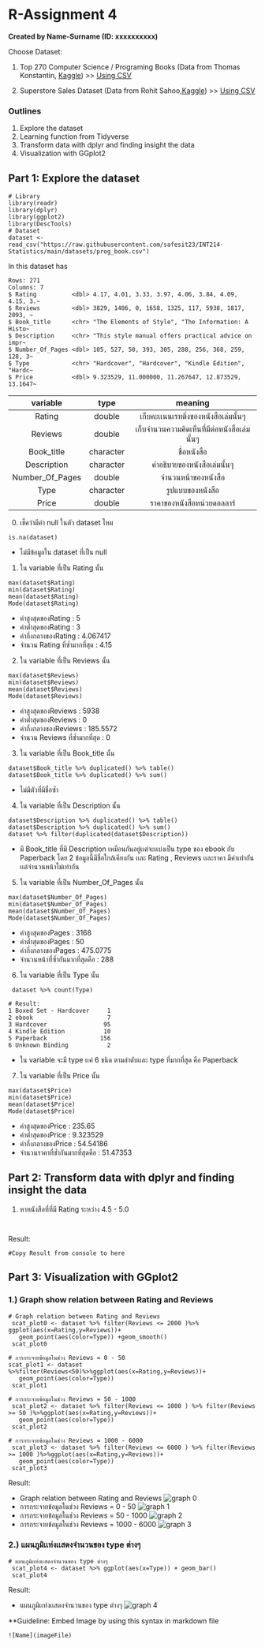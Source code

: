 # R-Assignment 4

**Created by Name-Surname (ID: xxxxxxxxxx)**

Choose Dataset:
1. Top 270 Computer Science / Programing Books (Data from Thomas Konstantin, [Kaggle](https://www.kaggle.com/thomaskonstantin/top-270-rated-computer-science-programing-books)) >> [Using CSV](https://raw.githubusercontent.com/safesit23/INT214-Statistics/main/datasets/prog_book.csv)

2. Superstore Sales Dataset (Data from Rohit Sahoo,[Kaggle](https://www.kaggle.com/rohitsahoo/sales-forecasting)) >> [Using CSV](https://raw.githubusercontent.com/safesit23/INT214-Statistics/main/datasets/superstore_sales.csv)


### Outlines
1. Explore the dataset
2. Learning function from Tidyverse
3. Transform data with dplyr and finding insight the data
4. Visualization with GGplot2

## Part 1: Explore the dataset

```
# Library
library(readr)
library(dplyr)
library(ggplot2)
library(DescTools)
# Dataset
dataset <- read_csv("https://raw.githubusercontent.com/safesit23/INT214-Statistics/main/datasets/prog_book.csv")
```

In this dataset has 
```
Rows: 271
Columns: 7
$ Rating          <dbl> 4.17, 4.01, 3.33, 3.97, 4.06, 3.84, 4.09, 4.15, 3.~
$ Reviews         <dbl> 3829, 1406, 0, 1658, 1325, 117, 5938, 1817, 2093, ~
$ Book_title      <chr> "The Elements of Style", "The Information: A Histo~
$ Description     <chr> "This style manual offers practical advice on impr~
$ Number_Of_Pages <dbl> 105, 527, 50, 393, 305, 288, 256, 368, 259, 128, 3~
$ Type            <chr> "Hardcover", "Hardcover", "Kindle Edition", "Hardc~
$ Price           <dbl> 9.323529, 11.000000, 11.267647, 12.873529, 13.1647~
```
| variable | type | meaning | 
| :--------: | :--------: | :--------: |
| Rating | double | เก็บคะเเนนเรทติ่งของหนังสือเล่มนั้นๆ |
| Reviews | double | เก็บจำนวนความคิดเห็นที่มีต่อหนังสือเล่มนั้นๆ |
| Book_title | character | ชื่อหนังสือ |
| Description | character | คำอธิบายของหนังสือเล่มนั้นๆ |
| Number_Of_Pages | double | จำนวนหน้าของหนังสือ |
| Type | character | รูปแบบของหนังสือ |
| Price | double | ราคาของหนังสือหน่วยดอลลาร์ |

0. เช็คว่ามีค่า null ในตัว dataset ไหม
```
is.na(dataset)
```
  - ไม่มีข้อมูลใน dataset ที่เป็น null
   
1. ใน variable ที่เป็น Rating นั้น
```
max(dataset$Rating)
min(dataset$Rating)
mean(dataset$Rating)
Mode(dataset$Rating)

```
  - ค่าสูงสุดของRating : 5 
  - ค่าต่ำสุดของRating : 3
  - ค่ากึ่งกลางของRating : 4.067417
  - จำนวน Rating ที่ซ้ำมากที่สุด : 4.15  

2. ใน variable ที่เป็น Reviews นั้น
```
max(dataset$Reviews)
min(dataset$Reviews)
mean(dataset$Reviews)
Mode(dataset$Reviews)

```
  - ค่าสูงสุดของReviews : 5938 
  - ค่าต่ำสุดของReviews : 0
  - ค่ากึ่งกลางของReviews : 185.5572
  - จำนวน Reviews ที่ซ้ำมากที่สุด : 0  
  
3. ใน variable ที่เป็น Book_title นั้น
```
dataset$Book_title %>% duplicated() %>% table()
dataset$Book_title %>% duplicated() %>% sum()

```
  - ไม่มีตัวที่มีชื่อซ้ำ

4. ใน variable ที่เป็น Description นั้น
```
dataset$Description %>% duplicated() %>% table()
dataset$Description %>% duplicated() %>% sum()
dataset %>% filter(duplicated(dataset$Description))

```
  - มี Book_title ที่มี Description เหมือนกันอยู่เเต่จะเเบ่งเป็น type ของ ebook กับ Paperback โดย 2 ข้อมูลนี้มีชื่อใกล้เคียงกัน เเละ Rating , Reviews เเละราคา มีค่าเท่ากัน เเต่จำนวนหน้าไม่เท่ากัน

5. ใน variable ที่เป็น Number_Of_Pages นั้น
```
max(dataset$Number_Of_Pages)
min(dataset$Number_Of_Pages)
mean(dataset$Number_Of_Pages)
Mode(dataset$Number_Of_Pages)

```
  - ค่าสูงสุดของPages : 3168 
  - ค่าต่ำสุดของPages : 50
  - ค่ากึ่งกลางของPages : 475.0775 
  - จำนวนหน้าที่ซ้ำกันมากที่สุดคือ : 288

6. ใน variable ที่เป็น Type นั้น
```
 dataset %>% count(Type)

# Result: 
1 Boxed Set - Hardcover     1
2 ebook                     7
3 Hardcover                95
4 Kindle Edition           10
5 Paperback               156
6 Unknown Binding           2
```
  - ใน variable จะมี type เเค่ 6 ชนิด ตามลำดับเเละ type ที่มากที่สุด คือ Paperback
  
7. ใน variable ที่เป็น Price นั้น
```
max(dataset$Price)
min(dataset$Price)
mean(dataset$Price)
Mode(dataset$Price)

```
  - ค่าสูงสุดของPrice : 235.65 
  - ค่าต่ำสุดของPrice : 9.323529
  - ค่ากึ่งกลางของPrice : 54.54186
  - จำนวนราคาที่ซ้ำกันมากที่สุดคือ : 51.47353
  
## Part 2: Transform data with dplyr and finding insight the data

1. หาหนังสือที่ที่มี Rating ระหว่าง 4.5 - 5.0

```


```

Result:

```
#Copy Result from console to here

```

## Part 3: Visualization with GGplot2
### 1.) Graph show relation between Rating and Reviews
```
# Graph relation between Rating and Reviews
 scat_plot0 <- dataset %>% filter(Reviews <= 2000 )%>% ggplot(aes(x=Rating,y=Reviews))+
   geom_point(aes(color=Type)) +geom_smooth()
 scat_plot0

# การกระจายข้อมูลในช่วง Reviews = 0 - 50
scat_plot1 <- dataset %>%filter(Reviews<50)%>%ggplot(aes(x=Rating,y=Reviews))+
   geom_point(aes(color=Type)) 
 scat_plot1

# การกระจายข้อมูลในช่วง Reviews = 50 - 1000
 scat_plot2 <- dataset %>% filter(Reviews <= 1000 ) %>% filter(Reviews >= 50 )%>%ggplot(aes(x=Rating,y=Reviews))+
   geom_point(aes(color=Type)) 
 scat_plot2
 
# การกระจายข้อมูลในช่วง Reviews = 1000 - 6000
 scat_plot3 <- dataset %>% filter(Reviews <= 6000 ) %>% filter(Reviews >= 1000 )%>%ggplot(aes(x=Rating,y=Reviews))+
   geom_point(aes(color=Type))
 scat_plot3

```
Result:
* Graph relation between Rating and Reviews
![graph 0](graph0.PNG)
* การกระจายข้อมูลในช่วง Reviews = 0 - 50
![graph 1](graph1.PNG)
* การกระจายข้อมูลในช่วง Reviews = 50 - 1000
![graph 2](graph2.PNG)
* การกระจายข้อมูลในช่วง Reviews = 1000 - 6000
![graph 3](graph3.PNG)

### 2.) แผนภูมิเเท่งเเสดงจำนวนของ type ต่างๆ
```
# แผนภูมิเเท่งเเสดงจำนวนของ type ต่างๆ
 scat_plot4 <- dataset %>% ggplot(aes(x=Type)) + geom_bar()
 scat_plot4

```
Result:
* แผนภูมิเเท่งเเสดงจำนวนของ type ต่างๆ
![graph 4](graph4.PNG)

**Guideline:
Embed Image by using this syntax in markdown file
````
![Name](imageFile)
````
